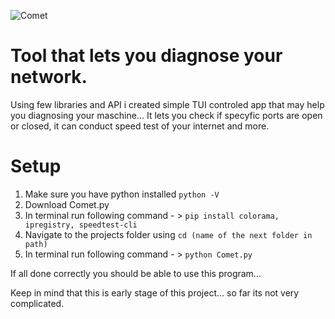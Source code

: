 ![Comet](https://github.com/Logic-all/Logos/blob/main/Comet%20logol.png)

# Tool that lets you diagnose your network.

Using few libraries and API i created simple TUI controled app that may help you diagnosing your maschine...
It lets you check if specyfic ports are open or closed, it can conduct speed test of your internet and more.

# Setup
1. Make sure you have python installed ``python -V ``
2. Download Comet.py
3. In terminal run following command - > ``pip install colorama, ipregistry, speedtest-cli``
4. Navigate to the projects folder using ``cd (name of the next folder in path)``
5. In terminal run following command - > ``python Comet.py``

If all done correctly you should be able to use this program...

Keep in mind that this is early stage of this project... so far its not very complicated.
